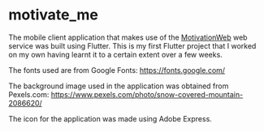 # motivate_me

The mobile client application that makes use of the [MotivationWeb](https://github.com/Desperate-Developers/MotivationWeb) web service was built using Flutter. This is my first Flutter project that I worked on my own having learnt it to a certain extent over a few weeks.

The fonts used are from Google Fonts:
https://fonts.google.com/

The background image used in the application was obtained from Pexels.com:
https://www.pexels.com/photo/snow-covered-mountain-2086620/

The icon for the application was made using Adobe Express.
